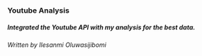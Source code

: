 ### Youtube Analysis
##### Integrated the Youtube API with my analysis for the best data.
###### Written by Ilesanmi Oluwasijibomi